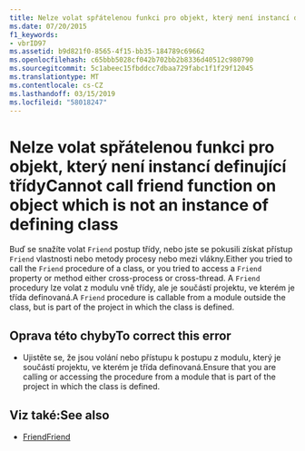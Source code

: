 ```yaml
---
title: Nelze volat spřátelenou funkci pro objekt, který není instancí definující třídy
ms.date: 07/20/2015
f1_keywords:
- vbrID97
ms.assetid: b9d821f0-8565-4f15-bb35-184789c69662
ms.openlocfilehash: c65bbb5028cf042b702bb2b8336d40512c980790
ms.sourcegitcommit: 5c1abeec15fbddcc7dbaa729fabc1f1f29f12045
ms.translationtype: MT
ms.contentlocale: cs-CZ
ms.lasthandoff: 03/15/2019
ms.locfileid: "58018247"
---
```

# <a name="cannot-call-friend-function-on-object-which-is-not-an-instance-of-defining-class"></a><span data-ttu-id="bbf5b-102">Nelze volat spřátelenou funkci pro objekt, který není instancí definující třídy</span><span class="sxs-lookup"><span data-stu-id="bbf5b-102">Cannot call friend function on object which is not an instance of defining class</span></span>
<span data-ttu-id="bbf5b-103">Buď se snažíte volat `Friend` postup třídy, nebo jste se pokusili získat přístup `Friend` vlastnosti nebo metody procesy nebo mezi vlákny.</span><span class="sxs-lookup"><span data-stu-id="bbf5b-103">Either you tried to call the `Friend` procedure of a class, or you tried to access a `Friend` property or method either cross-process or cross-thread.</span></span> <span data-ttu-id="bbf5b-104">A `Friend` procedury lze volat z modulu vně třídy, ale je součástí projektu, ve kterém je třída definovaná.</span><span class="sxs-lookup"><span data-stu-id="bbf5b-104">A `Friend` procedure is callable from a module outside the class, but is part of the project in which the class is defined.</span></span>  
  
## <a name="to-correct-this-error"></a><span data-ttu-id="bbf5b-105">Oprava této chyby</span><span class="sxs-lookup"><span data-stu-id="bbf5b-105">To correct this error</span></span>  
  
-   <span data-ttu-id="bbf5b-106">Ujistěte se, že jsou volání nebo přístupu k postupu z modulu, který je součástí projektu, ve kterém je třída definovaná.</span><span class="sxs-lookup"><span data-stu-id="bbf5b-106">Ensure that you are calling or accessing the procedure from a module that is part of the project in which the class is defined.</span></span>  
  
## <a name="see-also"></a><span data-ttu-id="bbf5b-107">Viz také:</span><span class="sxs-lookup"><span data-stu-id="bbf5b-107">See also</span></span>

- [<span data-ttu-id="bbf5b-108">Friend</span><span class="sxs-lookup"><span data-stu-id="bbf5b-108">Friend</span></span>](../../visual-basic/language-reference/modifiers/friend.md)

